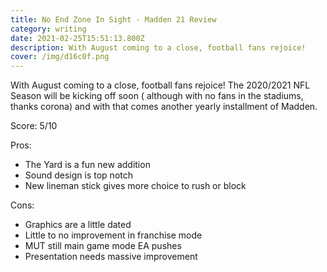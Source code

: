 ```yaml
---
title: No End Zone In Sight - Madden 21 Review
category: writing
date: 2021-02-25T15:51:13.800Z
description: With August coming to a close, football fans rejoice!
cover: /img/d16c0f.png
---
```

With August coming to a close, football fans rejoice! The 2020/2021 NFL Season will be kicking off soon ( although with no fans in the stadiums, thanks corona) and with that comes another yearly installment of Madden.



Score: 5/10



Pros:

* The Yard is a fun new addition
* Sound design is top notch
* New lineman stick gives more choice to rush or block


Cons:

* Graphics are a little dated
* Little to no improvement in franchise mode
* MUT still main game mode EA pushes
* Presentation needs massive improvement